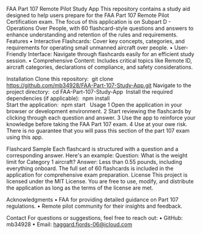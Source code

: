 FAA Part 107 Remote Pilot Study App
This repository contains a study aid designed to help users prepare for the FAA Part 107 Remote Pilot Certification exam. The focus of this application is on Subpart D - Operations Over People, with 60 flashcard-style questions and answers to enhance understanding and retention of the rules and requirements.
Features
	•	Interactive Flashcards: Cover key concepts, categories, and requirements for operating small unmanned aircraft over people.
	•	User-Friendly Interface: Navigate through flashcards easily for an efficient study session.
	•	Comprehensive Content: Includes critical topics like Remote ID, aircraft categories, declarations of compliance, and safety considerations.

Installation
Clone this repository:  git clone https://github.com/mb34928/FAA-Part-107-Study-App.git
Navigate to the project directory:  cd FAA-Part-107-Study-App 
Install the required dependencies (if applicable):  npm install  
Start the application:  npm start 	 
Usage
	1	Open the application in your browser or development environment.
	2	Start reviewing the flashcards by clicking through each question and answer.
	3	Use the app to reinforce your knowledge before taking the FAA Part 107 exam.
	4	Use at your owe risk. There is no guarantee that you will pass this section of the part 107 exam using this app.

Flashcard Sample
Each flashcard is structured with a question and a corresponding answer. Here's an example:
Question: What is the weight limit for Category 1 aircraft? Answer: Less than 0.55 pounds, including everything onboard.
The full set of 60 flashcards is included in the application for comprehensive exam preparation.
License
This project is licensed under the MIT License. You are free to use, modify, and distribute the application as long as the terms of the license are met.

Acknowledgments
	•	FAA for providing detailed guidance on Part 107 regulations.
	•	Remote pilot community for their insights and feedback.

Contact
For questions or suggestions, feel free to reach out:
	•	GitHub: mb34928
	•	Email: haggard.fjords-06@icloud.com
